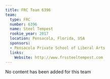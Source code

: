 ```yaml
---
title: FRC Team 6396
team:
  type: FRC
  number: 6396
  name: Steel Tempest
  rookie_year: 2017
  location: Pensacola, Florida, USA
  sponsors:
  - Pensacola Private School of Liberal Arts
  links:
    Website: http://www.frssteeltempest.com
---
```


No content has been added for this team